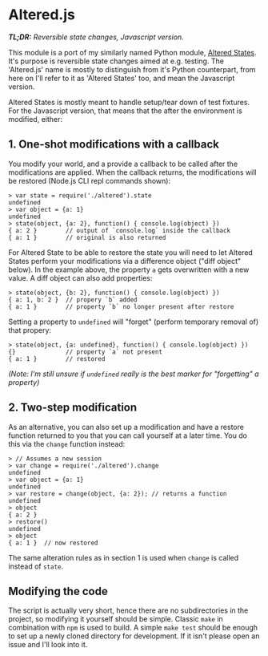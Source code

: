 # Altered.js

***TL;DR:*** *Reversible state changes, Javascript version.*

This module is a port of my similarly named Python module,
[Altered States](https://github.com/Plexical/altered.states). It's
purpose is reversible state changes aimed at e.g. testing. The
'Altered.js' name is mostly to distinguish from it's Python
counterpart, from here on I'll refer to it as 'Altered States' too,
and mean the Javascript version.

Altered States is mostly meant to handle setup/tear down of test
fixtures. For the Javascript version, that means that the after the
environment is modified, either:

## 1. One-shot modifications with a callback

You modify your world, and a provide a callback to be called after the
modifications are applied. When the callback returns, the
modifications will be restored (Node.js CLI repl commands shown):

    > var state = require('./altered').state
    undefined
    > var object = {a: 1}
    undefined
    > state(object, {a: 2}, function() { console.log(object) })
    { a: 2 }        // output of `console.log` inside the callback
    { a: 1 }        // original is also returned

For Altered State to be able to restore the state you will need to let
Altered States perform your modifications via a difference object
("diff object" below). In the example above, the property `a` gets
overwritten with a new value. A diff object can also add properties:

    > state(object, {b: 2}, function() { console.log(object) })
    { a: 1, b: 2 }  // propery `b` added
    { a: 1 }        // property `b` no longer present after restore

Setting a property to  `undefined` will "forget" (perform temporary
removal of) that propery:

    > state(object, {a: undefined}, function() { console.log(object) })
    {}              // property `a` not present
    { a: 1 }        // restored

*(Note: I'm still unsure if `undefined` really is the best marker for
"forgetting" a property)*

## 2. Two-step modification

As an alternative, you can also set up a modification and have a
restore function returned to you that you can call yourself at a later
time. You do this via the `change` function instead:

    > // Assumes a new session
    > var change = require('./altered').change
    undefined
    > var object = {a: 1}
    undefined
    > var restore = change(object, {a: 2}); // returns a function
    undefined
    > object
    { a: 2 }
    > restore()
    undefined
    > object
    { a: 1 }  // now restored

The same alteration rules as in section 1 is used when `change` is
called instead of `state`.

## Modifying the code

The script is actually very short, hence there are no subdirectories
in the project, so modifying it yourself should be simple. Classic
`make` in combination with `npm` is used to build. A simple `make
test` should be enough to set up a newly cloned directory for
development. If it isn't please open an issue and I'll look into it.
